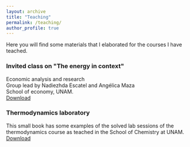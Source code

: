 ```yaml
---
layout: archive
title: "Teaching"
permalink: /teaching/
author_profile: true
---
```


Here you will find some materials that I elaborated for the courses I have teached. 

### Invited class on "The energy in context"
Economic analysis and research  
Group lead by Nadiezhda Escatel and Angélica Maza  
School of economy, UNAM.  
[Download](https://github.com/AlineVillarreal/alinevillarreal.github.io/blob/master/files/La%20energ%C3%ADa%20en%20contexto.pptx)

### Thermodynamics laboratory 
This small book has some examples of the solved lab sessions of the thermodynamics course as teached in the School of Chemistry at UNAM.  
[Download](https://github.com/AlineVillarreal/alinevillarreal.github.io/blob/master/files/Pr%C3%A1cticas%20del%20laboratorio%20de%20termodin%C3%A1mica-1212.pdf)
